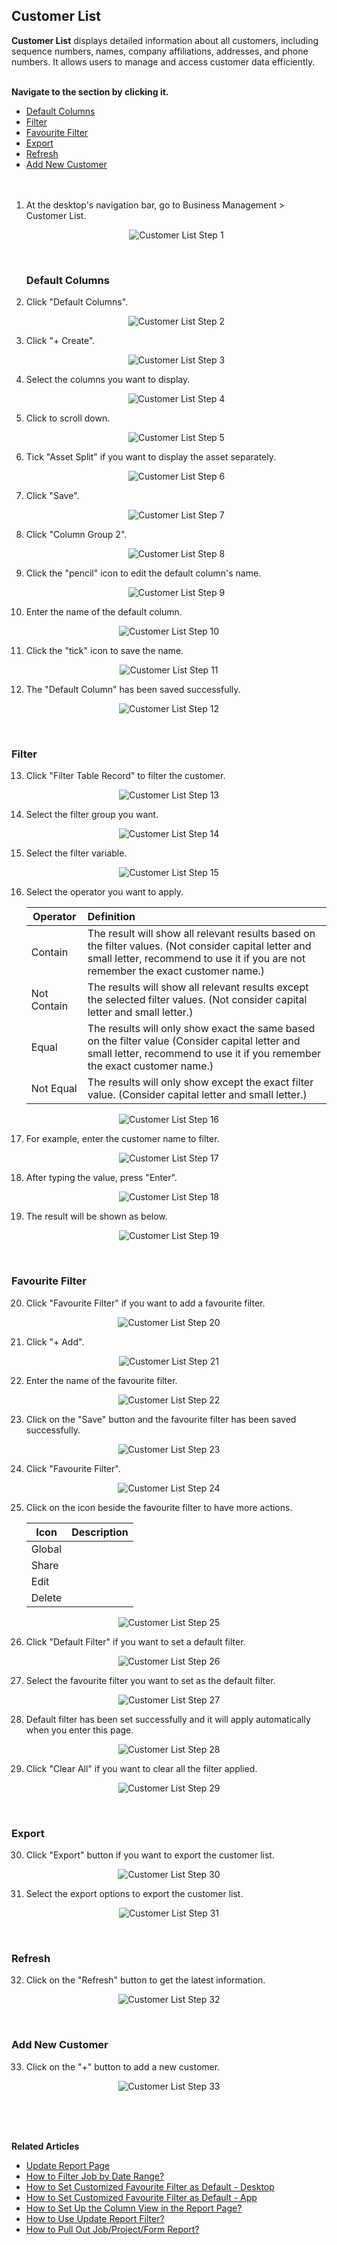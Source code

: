 ## Customer List

**Customer List** displays detailed information about all customers, including sequence numbers, names, company affiliations, addresses, and phone numbers. It allows users to manage and access customer data efficiently.<br><br>

**Navigate to the section by clicking it.**<br>

- [Default Columns](#section1)<br>
- [Filter](#section2)<br>
- [Favourite Filter](#section3)<br>
- [Export](#section4)<br>
- [Refresh](#section5)<br>
- [Add New Customer](#section6)
<br><br><br>

1. At the desktop's navigation bar, go to Business Management > Customer List.

   <p align="center">
     <img src="img2/Customer_List_Step_1.png" alt="Customer List Step 1">
   </p>
   <br>

   <a id="section1"></a>

   ### Default Columns

2. Click "Default Columns".

   <p align="center">
     <img src="img2/Customer_List_Step_2.png" alt="Customer List Step 2">
   </p>

3. Click "+ Create".

   <p align="center">
     <img src="img2/Customer_List_Step_3.png" alt="Customer List Step 3">
   </p>

4. Select the columns you want to display.

   <p align="center">
     <img src="img2/Customer_List_Step_4.png" alt="Customer List Step 4">
   </p>

5. Click to scroll down.

   <p align="center">
     <img src="img2/Customer_List_Step_5.png" alt="Customer List Step 5">
   </p>

6. Tick "Asset Split" if you want to display the asset separately.

   <p align="center">
     <img src="img2/Customer_List_Step_6.png" alt="Customer List Step 6">
   </p>

7. Click "Save".

   <p align="center">
     <img src="img2/Customer_List_Step_7.png" alt="Customer List Step 7">
   </p>

8. Click "Column Group 2".

   <p align="center">
     <img src="img2/Customer_List_Step_8.png" alt="Customer List Step 8">
   </p>

9. Click the "pencil" icon to edit the default column's name.

   <p align="center">
     <img src="img2/Customer_List_Step_9.png" alt="Customer List Step 9">
   </p>

10. Enter the name of the default column.

   <p align="center">
     <img src="img2/Customer_List_Step_10.png" alt="Customer List Step 10">
   </p>

11. Click the "tick" icon to save the name.

   <p align="center">
     <img src="img2/Customer_List_Step_11.png" alt="Customer List Step 11">
   </p>

12. The "Default Column" has been saved successfully.

   <p align="center">
     <img src="img2/Customer_List_Step_12.png" alt="Customer List Step 12">
   </p>
   <br>

   <a id="section2"></a>

   ### Filter

13. Click "Filter Table Record" to filter the customer.

   <p align="center">
     <img src="img2/Customer_List_Step_13.png" alt="Customer List Step 13">
   </p>

14. Select the filter group you want.

   <p align="center">
     <img src="img2/Customer_List_Step_14.png" alt="Customer List Step 14">
   </p>

15. Select the filter variable.

   <p align="center">
     <img src="img2/Customer_List_Step_15.png" alt="Customer List Step 15">
   </p>

16. Select the operator you want to apply.

    | Operator | Definition | 
    |---------|:-----|
    | Contain | The result will show all relevant results based on the filter values. (Not consider capital letter and small letter, recommend to use it if you are not remember the exact customer name.) |
    | Not Contain | The results will show all relevant results except the selected filter values. (Not consider capital letter and small letter.)| 
    | Equal | The results will only show exact the same based on the filter value (Consider capital letter and small letter, recommend to use it if you remember the exact customer name.)| 
    | Not Equal | The results will only show except the exact filter value. (Consider capital letter and small letter.) |

   <p align="center">
     <img src="img2/Customer_List_Step_16.png" alt="Customer List Step 16">
   </p>

17. For example, enter the customer name to filter.

   <p align="center">
     <img src="img2/Customer_List_Step_17.png" alt="Customer List Step 17">
   </p>

18. After typing the value, press "Enter".

   <p align="center">
     <img src="img2/Customer_List_Step_18.png" alt="Customer List Step 18">
   </p>

19. The result will be shown as below.

   <p align="center">
     <img src="img2/Customer_List_Step_19.png" alt="Customer List Step 19">
   </p>
   <br>

   <a id="section3"></a>

   ### Favourite Filter
   
20. Click "Favourite Filter" if you want to add a favourite filter.

   <p align="center">
     <img src="img2/Customer_List_Step_20.png" alt="Customer List Step 20">
   </p>

21. Click "+ Add".

   <p align="center">
     <img src="img2/Customer_List_Step_21.png" alt="Customer List Step 21">
   </p>

22. Enter the name of the favourite filter.

   <p align="center">
     <img src="img2/Customer_List_Step_22.png" alt="Customer List Step 22">
   </p>

23. Click on the "Save" button and the favourite filter has been saved successfully.

   <p align="center">
     <img src="img2/Customer_List_Step_23.png" alt="Customer List Step 23">
   </p>

24. Click "Favourite Filter".

   <p align="center">
     <img src="img2/Customer_List_Step_24.png" alt="Customer List Step 24">
   </p>

25. Click on the icon beside the favourite filter to have more actions.

    | Icon | Description |
    |------|-------------|
    | Global |  |
    | Share |  |
    | Edit |  |
    | Delete |  |

   <p align="center">
     <img src="img2/Customer_List_Step_25.png" alt="Customer List Step 25">
   </p>

26. Click "Default Filter" if you want to set a default filter.

   <p align="center">
     <img src="img2/Customer_List_Step_26.png" alt="Customer List Step 26">
   </p>

27. Select the favourite filter you want to set as the default filter.

   <p align="center">
     <img src="img2/Customer_List_Step_27.png" alt="Customer List Step 27">
   </p>

28. Default filter has been set successfully and it will apply automatically when you enter this page.

   <p align="center">
     <img src="img2/Customer_List_Step_28.png" alt="Customer List Step 28">
   </p>

29. Click "Clear All" if you want to clear all the filter applied.

   <p align="center">
     <img src="img2/Customer_List_Step_29.png" alt="Customer List Step 29">
   </p>
   <br>

   <a id="section4"></a>

   ### Export
   
30. Click "Export" button if you want to export the customer list.

   <p align="center">
     <img src="img2/Customer_List_Step_30.png" alt="Customer List Step 30">
   </p>

31. Select the export options to export the customer list.

   <p align="center">
     <img src="img2/Customer_List_Step_31.png" alt="Customer List Step 31">
   </p>
   <br>

   <a id="section6"></a>

   ### Refresh
   
32. Click on the "Refresh" button to get the latest information.

   <p align="center">
     <img src="img2/Customer_List_Step_32.png" alt="Customer List Step 32">
   </p>
   <br>

   <a id="section6"></a>

   ### Add New Customer
   
33. Click on the "+" button to add a new customer.

   <p align="center">
     <img src="img2/Customer_List_Step_33.png" alt="Customer List Step 33">
   </p>

<br><br><br>

**Related Articles**
- [Update Report Page](Report_Update_Page.md)
- [How to Filter Job by Date Range?](Job_Filter_by_Date_Range.md)
- [How to Set Customized Favourite Filter as Default - Desktop ](Default_Favourite_Filter.md)
- [How to Set Customized Favourite Filter as Default - App ](Default_Favourite_Filter_App.md)
- [How to Set Up the Column View in the Report Page?](How_to_Set_Up_the_Column_View_in_the_Report_Page.md)
- [How to Use Update Report Filter?](Job_Update_Report_Filter.md)
- [How to Pull Out Job/Project/Form Report?](Export_Report.md)
